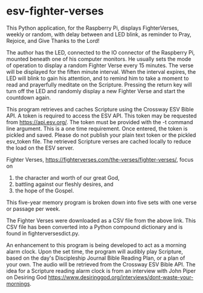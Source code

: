 # esv-fighter-verses

This Python application, for the Raspberry Pi, displays FighterVerses, weekly or random, with delay between and LED blink, as reminder to Pray, Rejoice, and Give Thanks to the Lord!

The author has the LED, connected to the IO connector of the Raspberry Pi, mounted beneath one of his computer monitors. He usually sets the mode of operation to display a random Fighter Verse every 15 minutes. The verse will be displayed for the fiften minute interval. When the interval expires, the LED will blink to gain his attention, and to remind him to take a moment to read and prayerfully meditate on the Scripture. Pressing the return key will turn off the LED and randomly display a new Fighter Verse and start the countdown again.

This program retrieves and caches Scripture using the Crossway ESV Bible API. A token is required to access the ESV API. This token may be requested from https://api.esv.org/. The token must be provided with the -t command line argument. This is a one time requirement. Once entered, the token is pickled and saved. Please do not publish your plain text token or the pickled esv_token file. The retrieved Scripture verses are cached locally to reduce the load on the ESV server.

Fighter Verses, https://fighterverses.com/the-verses/fighter-verses/, focus on

 1) the character and worth of our great God,
 2) battling against our fleshly desires, and
 3) the hope of the Gospel.

This five-year memory program is broken down into five sets with one verse or passage per week.

The Fighter Verses were downloaded as a CSV file from the above link. This CSV file has been converted into a Python compound
dictionary and is found in fighterversesdict.py.

An enhancement to this program is being developed to act as a morning alarm clock. Upon the set time, the program will audibly play Scripture, based on the day's Discipleship Journal Bible Reading Plan, or a plan of your own. The audio will be retrieved from the Crossway ESV Bible API. The idea for a Scripture reading alarm clock is from an interview with John Piper on Desiring God https://www.desiringgod.org/interviews/dont-waste-your-mornings.
